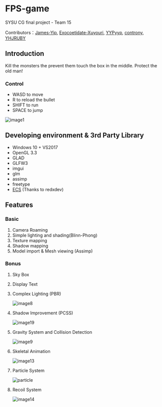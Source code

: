 # FPS-game

SYSU CG final project - Team 15

Contributors：[James-Yip](https://github.com/James-Yip), [Exocoetidate-Xuyouri](https://github.com/Exocoetidate-Xuyouri), [YYPyyp](https://github.com/YYPyyp), [controny](https://github.com/controny), [YHJRUBY](https://github.com/YHJRUBY)

## Introduction

Kill the monsters the prevent them touch the box in the middle. Protect the old man!

### Control

* WASD to move
* R to reload the bullet
* SHIFT to run
* SPACE to jump

![image1](C:\Users\Ruby\Desktop\FPS-game\assets\image1.gif)

## Developing environment & 3rd Party Library

* Windows 10 + VS2017
* OpenGL 3.3
* GLAD
* GLFW3
* imgui
* glm
* assimp
* freetype
* [ECS](https://github.com/redxdev/ECS) (Thanks to redxdev)

## Features 

### Basic

1. Camera Roaming
2. Simple lighting and shading(Blinn-Phong)
3. Texture mapping
4. Shadow mapping
5. Model import & Mesh viewing (Assimp) 

### Bonus

1. Sky Box 

2. Display Text

3. Complex Lighting (PBR) 

   ![image8](C:\Users\Ruby\Desktop\FPS-game\assets\image8.png)

4. Shadow Improvement (PCSS)

   ![image19](C:\Users\Ruby\Desktop\FPS-game\assets\image19.png)

5. Gravity System and Collision Detection

   ![image9](C:\Users\Ruby\Desktop\FPS-game\assets\image9.gif)

6. Skeletal Animation

   ![image13](C:\Users\Ruby\Desktop\FPS-game\assets\image13.gif)

7. Particle System 

   ![particle](C:\Users\Ruby\Desktop\FPS-game\assets\particle.PNG)

8. Recoil System

   ![image14](C:\Users\Ruby\Desktop\FPS-game\assets\image14.gif)
